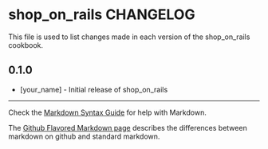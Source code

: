 shop_on_rails CHANGELOG
=======================

This file is used to list changes made in each version of the shop_on_rails cookbook.

0.1.0
-----
- [your_name] - Initial release of shop_on_rails

- - -
Check the [Markdown Syntax Guide](http://daringfireball.net/projects/markdown/syntax) for help with Markdown.

The [Github Flavored Markdown page](http://github.github.com/github-flavored-markdown/) describes the differences between markdown on github and standard markdown.

